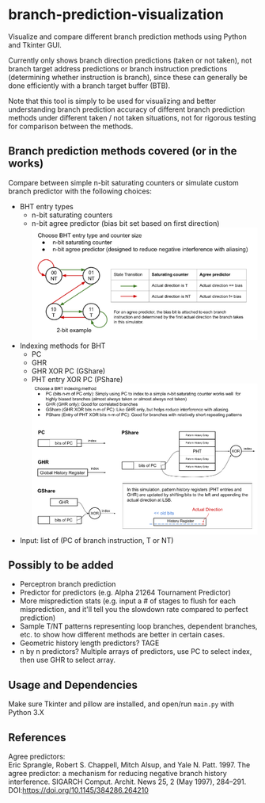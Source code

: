 # branch-prediction-visualization

Visualize and compare different branch prediction methods using Python and Tkinter GUI.  

Currently only shows branch direction predictions (taken or not taken), not branch target address predictions or branch instruction predictions (determining whether instruction is branch), since these can generally be done efficiently with a branch target buffer (BTB).  

Note that this tool is simply to be used for visualizing and better understanding branch prediction accuracy of different branch prediction methods under different taken / not taken situations, not for rigorous testing for comparison between the methods.  

## Branch prediction methods covered (or in the works)
Compare between simple n-bit saturating counters or simulate custom branch predictor with the following choices:
- BHT entry types
    - n-bit saturating counters
    - n-bit agree predictor (bias bit set based on first direction)
![alt text](assets/bht_entry_choices.png)
- Indexing methods for BHT
    - PC
    - GHR
    - GHR XOR PC (GShare)
    - PHT entry XOR PC (PShare)
![alt text](assets/indexing_choices.png)
- Input: list of (PC of branch instruction, T or NT)


## Possibly to be added

- Perceptron branch prediction  
- Predictor for predictors (e.g. Alpha 21264 Tournament Predictor)
- More misprediction stats (e.g. input a # of stages to flush for each misprediction, and it'll tell you the slowdown rate compared to perfect prediction)
- Sample T/NT patterns representing loop branches, dependent branches, etc. to show how different methods are better in certain cases.
- Geometric history length predictors? TAGE
- n by n predictors? Multiple arrays of predictors, use PC to select index, then use GHR to select array.

## Usage and Dependencies
Make sure Tkinter and pillow are installed, and open/run `main.py` with Python 3.X

## References
Agree predictors:  
Eric Sprangle, Robert S. Chappell, Mitch Alsup, and Yale N. Patt. 1997. The agree predictor: a mechanism for reducing negative branch history interference. SIGARCH Comput. Archit. News 25, 2 (May 1997), 284–291. DOI:https://doi.org/10.1145/384286.264210